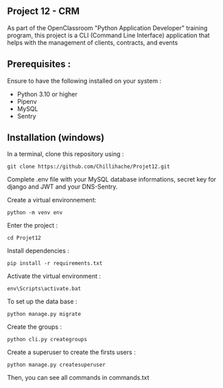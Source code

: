 Project 12 - CRM
-
As part of the OpenClassroom "Python Application Developer" training program, this project is a CLI (Command Line Interface) application that helps with the management of clients, contracts, and events

Prerequisites :
-
Ensure to have the following installed on your system :

* Python 3.10 or higher
* Pipenv
* MySQL
* Sentry

Installation (windows)
-
In a terminal, clone this repository using :

    git clone https://github.com/Chillihache/Projet12.git

Complete .env file with your MySQL database informations, secret key for django and JWT and your DNS-Sentry.

Create a virtual environnement:

    python -m venv env
    
Enter the project :

    cd Projet12

Install dependencies :

    pip install -r requirements.txt

Activate the virtual environment :

    env\Scripts\activate.bat

To set up the data base :

    python manage.py migrate

Create the groups :

    python cli.py creategroups

Create a superuser to create the firsts users :

    python manage.py createsuperuser

Then, you can see all commands in commands.txt


